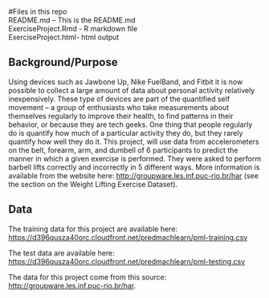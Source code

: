 #Files in this repo  
README.md – This is the README.md  
ExerciseProject.Rmd - R markdown file   
ExerciseProject.html- html output  

 
## Background/Purpose  

Using devices such as Jawbone Up, Nike FuelBand, and Fitbit it is now possible to collect a large amount of data about personal activity relatively inexpensively. These type of devices are part of the quantified self movement – a group of enthusiasts who take measurements about themselves regularly to improve their health, to find patterns in their behavior, or because they are tech geeks. One thing that people regularly do is quantify how much of a particular activity they do, but they rarely quantify how well they do it. This project, will use data from accelerometers on the belt, forearm, arm, and dumbell of 6 participants to predict the manner in which a given exercise is performed. They were asked to perform barbell lifts correctly and incorrectly in 5 different ways. More information is available from the website here: http://groupware.les.inf.puc-rio.br/har (see the section on the Weight Lifting Exercise Dataset).  

## Data  

The training data for this project are available here:   
https://d396qusza40orc.cloudfront.net/predmachlearn/pml-training.csv  

The test data are available here:  
https://d396qusza40orc.cloudfront.net/predmachlearn/pml-testing.csv    

The data for this project come from this source: http://groupware.les.inf.puc-rio.br/har.    



